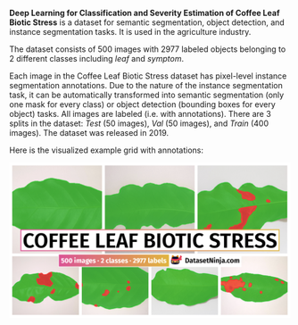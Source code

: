 **Deep Learning for Classification and Severity Estimation of Coffee Leaf Biotic Stress** is a dataset for semantic segmentation, object detection, and instance segmentation tasks. It is used in the agriculture industry.

The dataset consists of 500 images with 2977 labeled objects belonging to 2 different classes including *leaf* and *symptom*.

Each image in the Coffee Leaf Biotic Stress dataset has pixel-level instance segmentation annotations. Due to the nature of the instance segmentation task, it can be automatically transformed into semantic segmentation (only one mask for every class) or object detection (bounding boxes for every object) tasks. All images are labeled (i.e. with annotations). There are 3 splits in the dataset: *Test* (50 images), *Val* (50 images), and *Train* (400 images). The dataset was released in 2019.

Here is the visualized example grid with annotations:

<img src="https://github.com/dataset-ninja/coffee-leaf-biotic-stress/raw/main/visualizations/poster.png">
